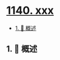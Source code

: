 # [1140. xxx](https://github.com/Tdahuyou/TNotes.leetcode/tree/main/notes/1140.%20xxx)

<!-- region:toc -->

- [1. 📝 概述](#1--概述)

<!-- endregion:toc -->

## 1. 📝 概述
